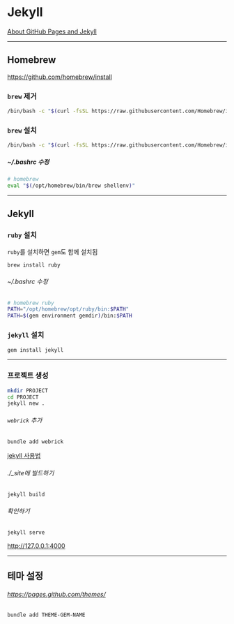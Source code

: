 # Jekyll

[About GitHub Pages and Jekyll](https://docs.github.com/en/pages/setting-up-a-github-pages-site-with-jekyll/about-github-pages-and-jekyll)

----

## Homebrew
https://github.com/homebrew/install

### `brew` 제거
```sh
/bin/bash -c "$(curl -fsSL https://raw.githubusercontent.com/Homebrew/install/HEAD/uninstall.sh)"
```

### `brew` 설치
```sh
/bin/bash -c "$(curl -fsSL https://raw.githubusercontent.com/Homebrew/install/HEAD/install.sh)"
```
##### *~/.bashrc* 수정
``` sh
# homebrew
eval "$(/opt/homebrew/bin/brew shellenv)"
```

----

## Jekyll

### `ruby` 설치
`ruby`를 설치하면 `gem`도 함께 설치됨
```sh
brew install ruby
```

###### *~/.bashrc* 수정
``` sh
# homebrew ruby
PATH="/opt/homebrew/opt/ruby/bin:$PATH"
PATH=$(gem environment gemdir)/bin:$PATH
```

### `jekyll` 설치
```sh
gem install jekyll
```

----

### 프로젝트 생성
```sh
mkdir PROJECT
cd PROJECT
jekyll new .
```

###### `webrick` 추가
```sh
bundle add webrick
```

[jekyll 사용법](https://jekyllrb.com/docs/usage/)
###### *./_site*에 빌드하기
```sh
jekyll build
```

###### 확인하기
```sh
jekyll serve
```
http://127.0.0.1:4000

----

## 테마 설정

###### https://pages.github.com/themes/

```sh
bundle add THEME-GEM-NAME
```
